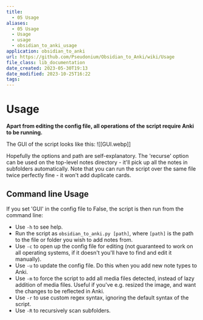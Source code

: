 ```yaml
---
title:
  - 05 Usage
aliases:
  - 05 Usage
  - Usage
  - usage
  - obsidian_to_anki_usage
application: obsidian_to_anki
url: https://github.com/Pseudonium/Obsidian_to_Anki/wiki/Usage
file_class: lib_documentation
date_created: 2023-05-30T19:13
date_modified: 2023-10-25T16:22
tags:
---
```

# Usage

**Apart from editing the config file, all operations of the script require Anki to be running.**

The GUI of the script looks like this:
![[GUI.webp]]

Hopefully the options and path are self-explanatory. The 'recurse' option can be used on the top-level notes directory - it'll pick up all the notes in subfolders automatically. Note that you can run the script over the same file twice perfectly fine - it won't add duplicate cards.

## Command line Usage

If you set 'GUI' in the config file to False, the script is then run from the command line:

- Use `-h` to see help.
- Run the script as `obsidian_to_anki.py [path]`, where `[path]` is the path to the file or folder you wish to add notes from.
- Use `-c` to open up the config file for editing (not guaranteed to work on all operating systems, if it doesn't you'll have to find and edit it manually).
- Use `-u` to update the config file. Do this when you add new note types to Anki.
- Use `-m` to force the script to add all media files detected, instead of lazy addition of media files. Useful if you've e.g. resized the image, and want the changes to be reflected in Anki.
- Use `-r` to use custom regex syntax, ignoring the default syntax of the script.
- Use `-R` to recursively scan subfolders.
